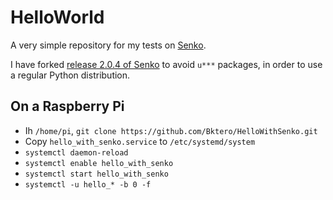 # HelloWorld

A very simple repository for my tests on [Senko](https://github.com/RangerDigital/senko).

I have forked [release 2.0.4 of Senko](https://github.com/RangerDigital/senko/releases/tag/v2.0.4) to avoid `u***` packages, in order to use a regular Python distribution.

## On a Raspberry Pi

- Ih `/home/pi`, `git clone https://github.com/Bktero/HelloWithSenko.git`
- Copy `hello_with_senko.service` to `/etc/systemd/system`
- `systemctl daemon-reload`
- `systemctl enable hello_with_senko`
- `systemctl start hello_with_senko`
- `systemctl -u hello_* -b 0 -f`
